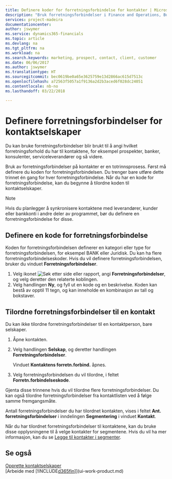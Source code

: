 ```yaml
---
title: Definere koder for forretningsforbindelse for kontakter | Microsoft-dokumentasjon
description: "Bruk forretningsforbindelser i Finance and Operations, Business edition til å hjelpe til med markedsføring, og til å angi hvilket forretningsforhold du har til prospekter, klienter og kunder, for eksempel en bank eller serviceleverandør."
services: project-madeira
documentationcenter: 
author: jswymer
ms.service: dynamics365-financials
ms.topic: article
ms.devlang: na
ms.tgt_pltfrm: na
ms.workload: na
ms.search.keywords: marketing, prospect, contact, client, customer
ms.date: 06/06/2017
ms.author: jswymer
ms.translationtype: HT
ms.sourcegitcommit: bec0619be0a65e3625759e13d2866ac615d7513c
ms.openlocfilehash: a72563f5057a1f9136a2d2b3aced6f028dc24051
ms.contentlocale: nb-no
ms.lasthandoff: 03/22/2018

---
```

# <a name="setting-up-business-relations-on-contact-companies"></a>Definere forretningsforbindelser for kontaktselskaper
Du kan bruke forretningsforbindelser blir brukt til å angi hvilket forretningsforhold du har til kontaktene, for eksempel prospekter, banker, konsulenter, serviceleverandører og så videre.

Bruk av forretningsforbindelser på kontakter er en totrinnsprosess. Først må definere du koden for forretningsforbindelsen. Du trenger bare utføre dette trinnet én gang for hver forretningsforbindelse. Når du har en kode for forretningsforbindelse, kan du begynne å tilordne koden til kontaktselskaper.

> [!NOTE]  
>   Hvis du planlegger å synkronisere kontaktene med leverandører, kunder eller bankkonti i andre deler av programmet, bør du definere en forretningsforbindelse for disse.

## <a name="to-define-a-business-relation-code"></a>Definere en kode for forretningsforbindelse
Koden for forretningsforbindelsen definerer en kategori eller type for forretningsforbindelsen, for eksempel BANK eller Juridisk. Du kan ha flere forretningsforbindelseskoder. Hvis du vil definere forretningsforbindelsen, bruker du vinduet **Forretningsforbindelser**.

1. Velg ikonet ![Søk etter side eller rapport](media/ui-search/search_small.png "Søk etter side eller rapport"), angi **Forretningsforbindelser**, og velg deretter den relaterte koblingen.
2. Velg handlingen **Ny**, og fyll ut en kode og en beskrivelse. Koden kan bestå av opptil 11 tegn, og kan inneholde en kombinasjon av tall og bokstaver.

## <a name="AssignBusRelContact"></a> Tilordne forretningsforbindelser til en kontakt
Du kan ikke tilordne forretningsforbindelser til en kontaktperson, bare selskaper.

1. Åpne kontakten.
2. Velg handlingen **Selskap**, og deretter handlingen **Forretningsforbindelser**.

    Vinduet **Kontaktens forretn.forbind.** åpnes.
3. Velg forretningsforbindelsen du vil tilordne, i feltet **Forretn.forbindelseskode**.

Gjenta disse trinnene hvis du vil tilordne flere forretningsforbindelser. Du kan også tilordne forretningsforbindelser fra kontaktlisten ved å følge samme fremgangsmåte.

Antall forretningsforbindelser du har tilordnet kontakten, vises i feltet **Ant. forretningsforbindelser** i inndelingen **Segmentering** i vinduet **Kontakt**.

Når du har tilordnet forretningsforbindelser til kontaktene, kan du bruke disse opplysningene til å velge kontakter for segmentene. Hvis du vil ha mer informasjon, kan du se [Legge til kontakter i segmenter](marketing-add-contact-segment.md).

## <a name="see-also"></a>Se også
[Opprette kontaktselskaper](marketing-create-contact-companies.md)  
[Arbeide med [!INCLUDE[d365fin](includes/d365fin_md.md)]](ui-work-product.md)

